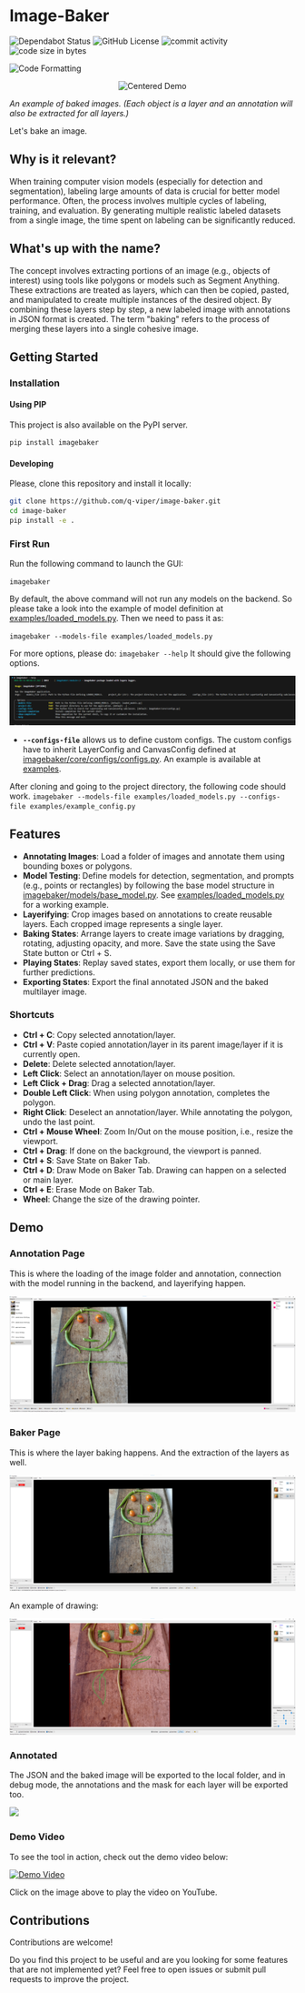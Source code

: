 # Image-Baker
![Dependabot Status](https://img.shields.io/badge/dependabot-active-brightgreen)
![GitHub License](https://img.shields.io/github/license/q-viper/image-baker)
![commit activity](https://img.shields.io/github/commit-activity/w/q-viper/SmokeSim/master)
![code size in bytes](https://img.shields.io/github/languages/code-size/q-viper/image-baker)
<!-- ![Tests](https://github.com/q-viper/SmokeSim/actions/workflows/test-on-push.yml/badge.svg) -->
![Code Formatting](https://github.com/q-viper/image-baker/actions/workflows/black-formatter.yml/badge.svg)


<p align="center">
    <img src="assets/demo_centered.gif" alt="Centered Demo" />
</p>


*An example of baked images. (Each object is a layer and an annotation will also be extracted for all layers.)*

Let's bake an image.

## Why is it relevant?

When training computer vision models (especially for detection and segmentation), labeling large amounts of data is crucial for better model performance. Often, the process involves multiple cycles of labeling, training, and evaluation. By generating multiple realistic labeled datasets from a single image, the time spent on labeling can be significantly reduced.

## What's up with the name?
The concept involves extracting portions of an image (e.g., objects of interest) using tools like polygons or models such as Segment Anything. These extractions are treated as layers, which can then be copied, pasted, and manipulated to create multiple instances of the desired object. By combining these layers step by step, a new labeled image with annotations in JSON format is created. The term "baking" refers to the process of merging these layers into a single cohesive image.

## Getting Started
### Installation
#### Using PIP
This project is also available on the PyPI server.

```bash
pip install imagebaker
```

#### Developing
Please, clone this repository and install it locally:

```bash
git clone https://github.com/q-viper/image-baker.git 
cd image-baker
pip install -e .
```

### First Run
Run the following command to launch the GUI:

`imagebaker`

By default, the above command will not run any models on the backend. So please take a look into the example of model definition at [examples/loaded_models.py](examples/loaded_models.py). Then we need to pass it as:

`imagebaker --models-file examples/loaded_models.py`

For more options, please do: `imagebaker --help` It should give the following options.

![](assets/demo/options.png)


* **`--configs-file`** allows us to define custom configs. The custom configs have to inherit LayerConfig and CanvasConfig defined at [imagebaker/core/configs/configs.py](imagebaker/core/configs/configs.py). An example is available at [examples](examples/). 

After cloning and going to the project directory, the following code should work.
`imagebaker --models-file examples/loaded_models.py --configs-file examples/example_config.py`

## Features
- **Annotating Images**: Load a folder of images and annotate them using bounding boxes or polygons.
- **Model Testing**: Define models for detection, segmentation, and prompts (e.g., points or rectangles) by following the base model structure in [imagebaker/models/base_model.py](imagebaker/models/base_model.py). See [examples/loaded_models.py](examples/loaded_models.py) for a working example.
- **Layerifying**: Crop images based on annotations to create reusable layers. Each cropped image represents a single layer.
- **Baking States**: Arrange layers to create image variations by dragging, rotating, adjusting opacity, and more. Save the state using the Save State button or Ctrl + S.
- **Playing States**: Replay saved states, export them locally, or use them for further predictions.
- **Exporting States**: Export the final annotated JSON and the baked multilayer image.

### Shortcuts
* **Ctrl + C**: Copy selected annotation/layer.
* **Ctrl + V**: Paste copied annotation/layer in its parent image/layer if it is currently open.
* **Delete**: Delete selected annotation/layer.
* **Left Click**: Select an annotation/layer on mouse position.
* **Left Click + Drag**: Drag a selected annotation/layer.
* **Double Left Click**: When using polygon annotation, completes the polygon.
* **Right Click**: Deselect an annotation/layer. While annotating the polygon, undo the last point.
* **Ctrl + Mouse Wheel**: Zoom In/Out on the mouse position, i.e., resize the viewport.
* **Ctrl + Drag**: If done on the background, the viewport is panned.
* **Ctrl + S**: Save State on Baker Tab.
* **Ctrl + D**: Draw Mode on Baker Tab. Drawing can happen on a selected or main layer.
* **Ctrl + E**: Erase Mode on Baker Tab.
* **Wheel**: Change the size of the drawing pointer.

## Demo
### Annotation Page
This is where the loading of the image folder and annotation, connection with the model running in the backend, and layerifying happen.

![](assets/demo/annotation_page.png)

### Baker Page
This is where the layer baking happens. And the extraction of the layers as well.

![](assets/demo/baker_page.png)

An example of drawing:

![](assets/demo/drawing.png)

### Annotated

The JSON and the baked image will be exported to the local folder, and in debug mode, the annotations and the mask for each layer will be exported too.

![](assets/demo/annotated_veg_smiley.png)

### Demo Video

To see the tool in action, check out the demo video below:


[![Demo Video](https://img.youtube.com/vi/WckMT0r-2Lc/0.jpg)](https://youtu.be/WckMT0r-2Lc)


Click on the image above to play the video on YouTube.


## Contributions


Contributions are welcome! 

Do you find this project to be useful and are you looking for some features that are not implemented yet? Feel free to open issues or submit pull requests to improve the project.